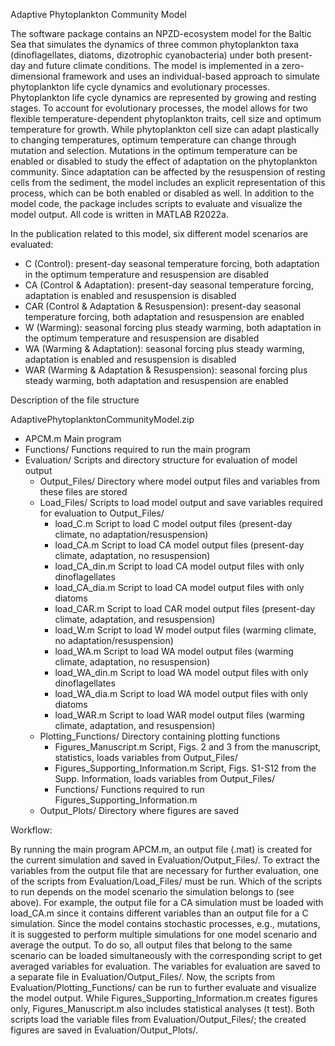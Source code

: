 Adaptive Phytoplankton Community Model

The software package contains an NPZD-ecosystem model for the Baltic Sea that simulates the dynamics of three common phytoplankton taxa 
(dinoflagellates, diatoms, dizotrophic cyanobacteria) under both present-day and future climate conditions. The model is implemented in 
a zero-dimensional framework and uses an individual-based approach to simulate phytoplankton life cycle dynamics and evolutionary processes. 
Phytoplankton life cycle dynamics are represented by growing and resting stages. To account for evolutionary processes, the model allows for 
two flexible temperature-dependent phytoplankton traits, cell size and optimum temperature for growth. While phytoplankton cell size can adapt 
plastically to changing temperatures, optimum temperature can change through mutation and selection. Mutations in the optimum temperature can 
be enabled or disabled to study the effect of adaptation on the phytoplankton community. Since adaptation can be affected by the resuspension 
of resting cells from the sediment, the model includes an explicit representation of this process, which can be both enabled or disabled as 
well. In addition to the model code, the package includes scripts to evaluate and visualize the model output. All code is written in MATLAB 
R2022a.

In the publication related to this model, six different model scenarios are evaluated:
- C (Control): present-day seasonal temperature forcing, both adaptation in the optimum temperature and resuspension are disabled
- CA (Control & Adaptation): present-day seasonal temperature forcing, adaptation is enabled and resuspension is disabled
- CAR (Control & Adaptation & Resuspension): present-day seasonal temperature forcing, both adaptation and resuspension are enabled
- W (Warming): seasonal forcing plus steady warming, both adaptation in the optimum temperature and resuspension are disabled
- WA (Warming & Adaptation): seasonal forcing plus steady warming, adaptation is enabled and resuspension is disabled
- WAR (Warming & Adaptation & Resuspension): seasonal forcing plus steady warming, both adaptation and resuspension are enabled


Description of the file structure

AdaptivePhytoplanktonCommunityModel.zip
- APCM.m																 Main program
- Functions/                             Functions required to run the main program
- Evaluation/                            Scripts and directory structure for evaluation of model output
	- Output_Files/                        Directory where model output files and variables from these files are stored
	- Load_Files/                          Scripts to load model output and save variables required for evaluation to Output_Files/
		- load_C.m                           Script to load C model output files (present-day climate, no adaptation/resuspension)
		- load_CA.m                          Script to load CA model output files (present-day climate, adaptation, no resuspension)
		- load_CA_din.m                      Script to load CA model output files with only dinoflagellates
		- load_CA_dia.m                      Script to load CA model output files with only diatoms
		- load_CAR.m                         Script to load CAR model output files (present-day climate, adaptation, and resuspension)
		- load_W.m                           Script to load W model output files (warming climate, no adaptation/resuspension)
		- load_WA.m                          Script to load WA model output files (warming climate, adaptation, no resuspension)
		- load_WA_din.m                      Script to load WA model output files with only dinoflagellates
		- load_WA_dia.m                      Script to load WA model output files with only diatoms
		- load_WAR.m                         Script to load WAR model output files (warming climate, adaptation, and resuspension)
	- Plotting_Functions/                  Directory containing plotting functions
		- Figures_Manuscript.m               Script, Figs. 2 and 3 from the manuscript, statistics, loads variables from Output_Files/
		- Figures_Supporting_Information.m   Script, Figs. S1-S12 from the Supp. Information, loads variables from Output_Files/
		- Functions/                         Functions required to run Figures_Supporting_Information.m
	- Output_Plots/                        Directory where figures are saved


Workflow:

By running the main program APCM.m, an output file (.mat) is created for the current simulation and saved in Evaluation/Output_Files/. To 
extract the variables from the output file that are necessary for further evaluation, one of the scripts from Evaluation/Load_Files/ must be 
run. Which of the scripts to run depends on the model scenario the simulation belongs to (see above). For example, the output file for a CA 
simulation must be loaded with load_CA.m since it contains different variables than an output file for a C simulation. Since the model contains 
stochastic processes, e.g., mutations, it is suggested to perform multiple simulations for one model scenario and average the output. To do so, 
all output files that belong to the same scenario can be loaded simultaneously with the corresponding script to get averaged variables for 
evaluation. The variables for evaluation are saved to a separate file in Evaluation/Output_Files/. Now, the scripts from Evaluation/Plotting_Functions/ 
can be run to further evaluate and visualize the model output. While Figures_Supporting_Information.m creates figures only, Figures_Manuscript.m also 
includes statistical analyses (t test). Both scripts load the variable files from Evaluation/Output_Files/; the created figures are saved in 
Evaluation/Output_Plots/.
